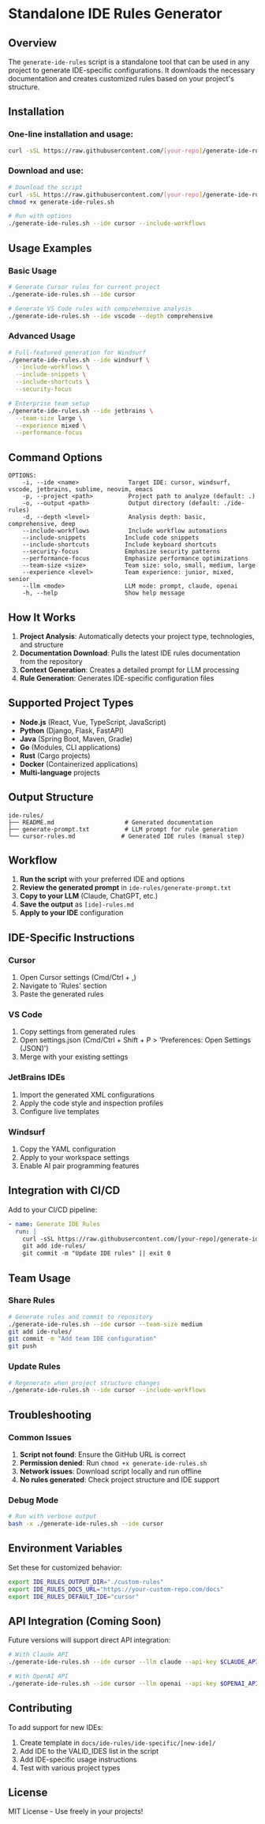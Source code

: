 # Standalone IDE Rules Generator

## Overview

The `generate-ide-rules` script is a standalone tool that can be used in any project to generate IDE-specific configurations. It downloads the necessary documentation and creates customized rules based on your project's structure.

## Installation

### One-line installation and usage:

```bash
curl -sSL https://raw.githubusercontent.com/[your-repo]/generate-ide-rules.sh | bash -s -- --ide cursor
```

### Download and use:

```bash
# Download the script
curl -sSL https://raw.githubusercontent.com/[your-repo]/generate-ide-rules.sh -o generate-ide-rules.sh
chmod +x generate-ide-rules.sh

# Run with options
./generate-ide-rules.sh --ide cursor --include-workflows
```

## Usage Examples

### Basic Usage

```bash
# Generate Cursor rules for current project
./generate-ide-rules.sh --ide cursor

# Generate VS Code rules with comprehensive analysis
./generate-ide-rules.sh --ide vscode --depth comprehensive
```

### Advanced Usage

```bash
# Full-featured generation for Windsurf
./generate-ide-rules.sh --ide windsurf \
  --include-workflows \
  --include-snippets \
  --include-shortcuts \
  --security-focus

# Enterprise team setup
./generate-ide-rules.sh --ide jetbrains \
  --team-size large \
  --experience mixed \
  --performance-focus
```

## Command Options

```
OPTIONS:
    -i, --ide <name>              Target IDE: cursor, windsurf, vscode, jetbrains, sublime, neovim, emacs
    -p, --project <path>          Project path to analyze (default: .)
    -o, --output <path>           Output directory (default: ./ide-rules)
    -d, --depth <level>           Analysis depth: basic, comprehensive, deep
    --include-workflows           Include workflow automations
    --include-snippets           Include code snippets
    --include-shortcuts          Include keyboard shortcuts
    --security-focus             Emphasize security patterns
    --performance-focus          Emphasize performance optimizations
    --team-size <size>           Team size: solo, small, medium, large
    --experience <level>         Team experience: junior, mixed, senior
    --llm <mode>                 LLM mode: prompt, claude, openai
    -h, --help                   Show help message
```

## How It Works

1. **Project Analysis**: Automatically detects your project type, technologies, and structure
2. **Documentation Download**: Pulls the latest IDE rules documentation from the repository
3. **Context Generation**: Creates a detailed prompt for LLM processing
4. **Rule Generation**: Generates IDE-specific configuration files

## Supported Project Types

- **Node.js** (React, Vue, TypeScript, JavaScript)
- **Python** (Django, Flask, FastAPI)
- **Java** (Spring Boot, Maven, Gradle)
- **Go** (Modules, CLI applications)
- **Rust** (Cargo projects)
- **Docker** (Containerized applications)
- **Multi-language** projects

## Output Structure

```
ide-rules/
├── README.md                    # Generated documentation
├── generate-prompt.txt          # LLM prompt for rule generation
└── cursor-rules.md             # Generated IDE rules (manual step)
```

## Workflow

1. **Run the script** with your preferred IDE and options
2. **Review the generated prompt** in `ide-rules/generate-prompt.txt`
3. **Copy to your LLM** (Claude, ChatGPT, etc.)
4. **Save the output** as `[ide]-rules.md`
5. **Apply to your IDE** configuration

## IDE-Specific Instructions

### Cursor

1. Open Cursor settings (Cmd/Ctrl + ,)
2. Navigate to 'Rules' section
3. Paste the generated rules

### VS Code

1. Copy settings from generated rules
2. Open settings.json (Cmd/Ctrl + Shift + P > 'Preferences: Open Settings (JSON)')
3. Merge with your existing settings

### JetBrains IDEs

1. Import the generated XML configurations
2. Apply the code style and inspection profiles
3. Configure live templates

### Windsurf

1. Copy the YAML configuration
2. Apply to your workspace settings
3. Enable AI pair programming features

## Integration with CI/CD

Add to your CI/CD pipeline:

```yaml
- name: Generate IDE Rules
  run: |
    curl -sSL https://raw.githubusercontent.com/[your-repo]/generate-ide-rules.sh | bash -s -- --ide cursor
    git add ide-rules/
    git commit -m "Update IDE rules" || exit 0
```

## Team Usage

### Share Rules

```bash
# Generate rules and commit to repository
./generate-ide-rules.sh --ide cursor --team-size medium
git add ide-rules/
git commit -m "Add team IDE configuration"
git push
```

### Update Rules

```bash
# Regenerate when project structure changes
./generate-ide-rules.sh --ide cursor --include-workflows
```

## Troubleshooting

### Common Issues

1. **Script not found**: Ensure the GitHub URL is correct
2. **Permission denied**: Run `chmod +x generate-ide-rules.sh`
3. **Network issues**: Download script locally and run offline
4. **No rules generated**: Check project structure and IDE support

### Debug Mode

```bash
# Run with verbose output
bash -x ./generate-ide-rules.sh --ide cursor
```

## Environment Variables

Set these for customized behavior:

```bash
export IDE_RULES_OUTPUT_DIR="./custom-rules"
export IDE_RULES_DOCS_URL="https://your-custom-repo.com/docs"
export IDE_RULES_DEFAULT_IDE="cursor"
```

## API Integration (Coming Soon)

Future versions will support direct API integration:

```bash
# With Claude API
./generate-ide-rules.sh --ide cursor --llm claude --api-key $CLAUDE_API_KEY

# With OpenAI API
./generate-ide-rules.sh --ide cursor --llm openai --api-key $OPENAI_API_KEY
```

## Contributing

To add support for new IDEs:

1. Create template in `docs/ide-rules/ide-specific/[new-ide]/`
2. Add IDE to the VALID_IDES list in the script
3. Add IDE-specific usage instructions
4. Test with various project types

## License

MIT License - Use freely in your projects!

